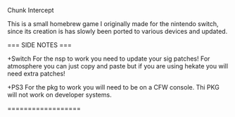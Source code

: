 Chunk Intercept

This is a small homebrew game I originally made for the nintendo switch, since its creation is has slowly been ported to various devices and updated.

=== SIDE NOTES ===

+Switch
For the nsp to work you need to update your sig patches! 
For atmosphere you can just copy and paste but if you are using hekate you will need extra patches!

+PS3
For the pkg to work you will need to be on a CFW console. Thi PKG will not work on developer systems.

==================
